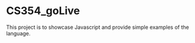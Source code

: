 # CS354_goLive
This project is to showcase Javascript and provide simple examples of the language. 

